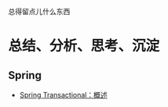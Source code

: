 总得留点儿什么东西

# 总结、分析、思考、沉淀

## Spring
* [Spring Transactional：概述](https://github.com/tunghsiaoman/depository/issues/1)
